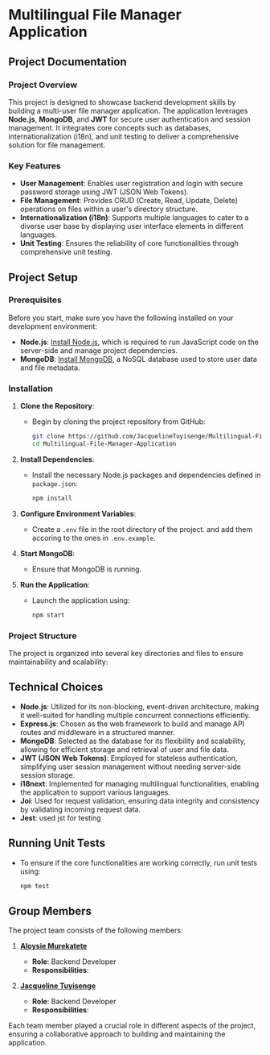 # Multilingual File Manager Application
 
## Project Documentation

### Project Overview

This project is designed to showcase backend development skills by building a multi-user file manager application. The application leverages **Node.js**, **MongoDB**, and **JWT** for secure user authentication and session management. It integrates core concepts such as databases, internationalization (i18n), and unit testing to deliver a comprehensive solution for file management.

### Key Features

- **User Management**: Enables user registration and login with secure password storage using JWT (JSON Web Tokens).
- **File Management**: Provides CRUD (Create, Read, Update, Delete) operations on files within a user's directory structure.
- **Internationalization (i18n)**: Supports multiple languages to cater to a diverse user base by displaying user interface elements in different languages.
- **Unit Testing**: Ensures the reliability of core functionalities through comprehensive unit testing.

## Project Setup

### Prerequisites

Before you start, make sure you have the following installed on your development environment:

- **Node.js**: [Install Node.js](https://nodejs.org/), which is required to run JavaScript code on the server-side and manage project dependencies.
- **MongoDB**: [Install MongoDB](https://www.mongodb.com/try/download/community), a NoSQL database used to store user data and file metadata.

### Installation

1. **Clone the Repository**:
   - Begin by cloning the project repository from GitHub:
     ```sh
     git clone https://github.com/JacquelineTuyisenge/Multilingual-File-Manager-Application.git
     cd Multilingual-File-Manager-Application
     ```

2. **Install Dependencies**:
   - Install the necessary Node.js packages and dependencies defined in `package.json`:
     ```sh
     npm install
     ```

3. **Configure Environment Variables**:
   - Create a `.env` file in the root directory of the project. and add them accoring to the ones in `.env.example`.

4. **Start MongoDB**:
   - Ensure that MongoDB is running.

5. **Run the Application**:
   - Launch the application using:
     ```sh
     npm start
     ```

### Project Structure

The project is organized into several key directories and files to ensure maintainability and scalability:

## Technical Choices

- **Node.js**: Utilized for its non-blocking, event-driven architecture, making it well-suited for handling multiple concurrent connections efficiently.
- **Express.js**: Chosen as the web framework to build and manage API routes and middleware in a structured manner.
- **MongoDB**: Selected as the database for its flexibility and scalability, allowing for efficient storage and retrieval of user and file data.
- **JWT (JSON Web Tokens)**: Employed for stateless authentication, simplifying user session management without needing server-side session storage.
- **i18next**: Implemented for managing multilingual functionalities, enabling the application to support various languages.
- **Joi**: Used for request validation, ensuring data integrity and consistency by validating incoming request data.
- **Jest**: used jst for testing


## Running Unit Tests

- To ensure if the core functionalities are working correctly, run unit tests using:
  ```sh
  npm test
  
## Group Members

The project team consists of the following members:

1. **[Aloysie Murekatete](https://github.com/M-Aloysie)**
   - **Role**: Backend Developer
   - **Responsibilities**: 

2. **[Jacqueline Tuyisenge](https://github.com/JacquelineTuyisenge)**
   - **Role**: Backend Developer
   - **Responsibilities**: 

Each team member played a crucial role in different aspects of the project, ensuring a collaborative approach to building and maintaining the application.

